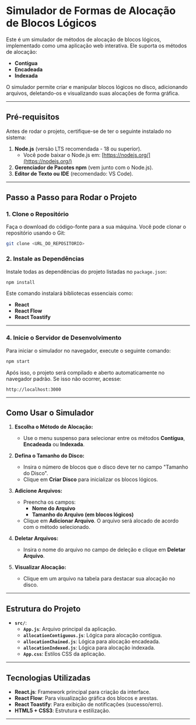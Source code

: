 
# **Simulador de Formas de Alocação de Blocos Lógicos**

Este é um simulador de métodos de alocação de blocos lógicos, implementado como uma aplicação web interativa. Ele suporta os métodos de alocação:

- **Contígua**
- **Encadeada**
- **Indexada**

O simulador permite criar e manipular blocos lógicos no disco, adicionando arquivos, deletando-os e visualizando suas alocações de forma gráfica.

---

## **Pré-requisitos**

Antes de rodar o projeto, certifique-se de ter o seguinte instalado no sistema:

1. **Node.js** (versão LTS recomendada - 18 ou superior).
   - Você pode baixar o Node.js em: [https://nodejs.org/](https://nodejs.org/)
2. **Gerenciador de Pacotes npm** (vem junto com o Node.js).
3. **Editor de Texto ou IDE** (recomendado: VS Code).

---

## **Passo a Passo para Rodar o Projeto**

### 1. **Clone o Repositório**
Faça o download do código-fonte para a sua máquina. Você pode clonar o repositório usando o Git:

```bash
git clone <URL_DO_REPOSITORIO>
```

### 2. **Instale as Dependências**
Instale todas as dependências do projeto listadas no `package.json`:

```bash
npm install
```

Este comando instalará bibliotecas essenciais como:

- **React**
- **React Flow**
- **React Toastify**

---

### 4. **Inicie o Servidor de Desenvolvimento**
Para iniciar o simulador no navegador, execute o seguinte comando:

```bash
npm start
```

Após isso, o projeto será compilado e aberto automaticamente no navegador padrão. Se isso não ocorrer, acesse:

```
http://localhost:3000
```

---

## **Como Usar o Simulador**

1. **Escolha o Método de Alocação:**
   - Use o menu suspenso para selecionar entre os métodos **Contígua**, **Encadeada** ou **Indexada**.

2. **Defina o Tamanho do Disco:**
   - Insira o número de blocos que o disco deve ter no campo "Tamanho do Disco".
   - Clique em **Criar Disco** para inicializar os blocos lógicos.

3. **Adicione Arquivos:**
   - Preencha os campos:
     - **Nome do Arquivo**
     - **Tamanho do Arquivo (em blocos lógicos)**
   - Clique em **Adicionar Arquivo**. O arquivo será alocado de acordo com o método selecionado.

4. **Deletar Arquivos:**
   - Insira o nome do arquivo no campo de deleção e clique em **Deletar Arquivo**.

5. **Visualizar Alocação:**
   - Clique em um arquivo na tabela para destacar sua alocação no disco.

---

## **Estrutura do Projeto**

- **`src/`**:
  - **`App.js`**: Arquivo principal da aplicação.
  - **`allocationContiguous.js`**: Lógica para alocação contígua.
  - **`allocationChained.js`**: Lógica para alocação encadeada.
  - **`allocationIndexed.js`**: Lógica para alocação indexada.
  - **`App.css`**: Estilos CSS da aplicação.

---

## **Tecnologias Utilizadas**

- **React.js**: Framework principal para criação da interface.
- **React Flow**: Para visualização gráfica dos blocos e arestas.
- **React Toastify**: Para exibição de notificações (sucesso/erro).
- **HTML5 + CSS3**: Estrutura e estilização.

---

